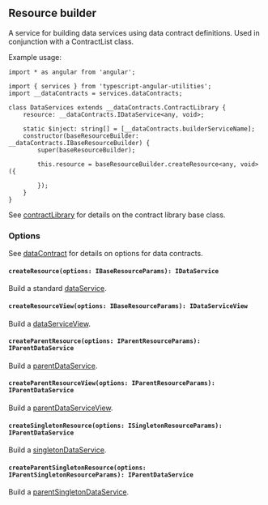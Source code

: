 ## Resource builder
A service for building data services using data contract definitions. Used in conjunction with a ContractList class.

Example usage:
```
import * as angular from 'angular';

import { services } from 'typescript-angular-utilities';
import __dataContracts = services.dataContracts;

class DataServices extends __dataContracts.ContractLibrary {
	resource: __dataContracts.IDataService<any, void>;

	static $inject: string[] = [__dataContracts.builderServiceName];
    constructor(baseResourceBuilder: __dataContracts.IBaseResourceBuilder) {
		super(baseResourceBuilder);

		this.resource = baseResourceBuilder.createResource<any, void>({

		});
	}
}
```

See [contractLibrary](./contractLibrary.md) for details on the contract library base class.

### Options

See [dataContract](../baseDataService.md) for details on options for data contracts.

#### `createResource(options: IBaseResourceParams): IDataService`
Build a standard [dataService](../baseDataService/dataService.md).

#### `createResourceView(options: IBaseResourceParams): IDataServiceView`
Build a [dataServiceView](../baseDataService/dataServiceView.md).

#### `createParentResource(options: IParentResourceParams): IParentDataService`
Build a [parentDataService](../baseParentDataService/parentDataService.md).

#### `createParentResourceView(options: IParentResourceParams): IParentDataService`
Build a [parentDataServiceView](../baseDataService/parentDataServiceView.md).

#### `createSingletonResource(options: ISingletonResourceParams): IParentDataService`
Build a [singletonDataService](../baseSingletonDataService/singletonDataService.md).

#### `createParentSingletonResource(options: IParentSingletonResourceParams): IParentDataService`
Build a [parentSingletonDataService](../baseParentSingletonDataService/parentSingletonDataService.md).
